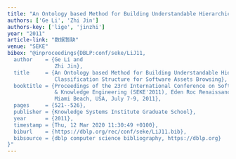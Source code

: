 ```yaml
---
title: "An Ontology based Method for Building Understandable Hierarchical Classification Structure for Software Assets Browsing."
authors: ['Ge Li', 'Zhi Jin']
authors-key: ['lige', 'jinzhi']
year: "2011"
article-link: "数据暂缺"
venue: "SEKE"
bibex: "@inproceedings{DBLP:conf/seke/LiJ11,
  author    = {Ge Li and
               Zhi Jin},
  title     = {An Ontology based Method for Building Understandable Hierarchical
               Classification Structure for Software Assets Browsing},
  booktitle = {Proceedings of the 23rd International Conference on Software Engineering
               & Knowledge Engineering (SEKE'2011), Eden Roc Renaissance,
               Miami Beach, USA, July 7-9, 2011},
  pages     = {521--526},
  publisher = {Knowledge Systems Institute Graduate School},
  year      = {2011},
  timestamp = {Thu, 12 Mar 2020 11:30:49 +0100},
  biburl    = {https://dblp.org/rec/conf/seke/LiJ11.bib},
  bibsource = {dblp computer science bibliography, https://dblp.org}
}"
---
```

